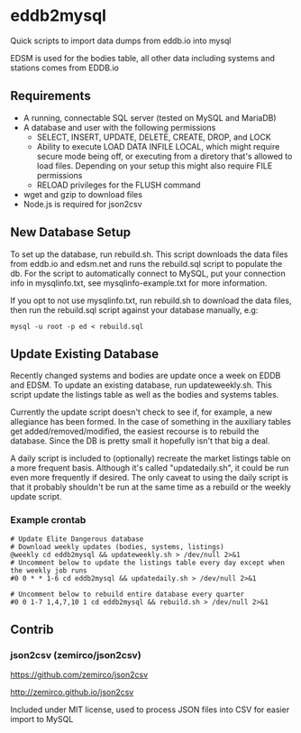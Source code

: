# eddb2mysql

Quick scripts to import data dumps from eddb.io into mysql

EDSM is used for the bodies table, all other data including systems and stations comes from EDDB.io

## Requirements

- A running, connectable SQL server (tested on MySQL and MariaDB)
- A database and user with the following permissions
  - SELECT, INSERT, UPDATE, DELETE, CREATE, DROP, and LOCK
  - Ability to execute LOAD DATA INFILE LOCAL, which might require secure mode being off, or executing from a diretory that's allowed to load files. Depending on your setup this might also require FILE permissions
  - RELOAD privileges for the FLUSH command
- wget and gzip to download files
- Node.js is required for json2csv

## New Database Setup

To set up the database, run rebuild.sh. This script downloads the data files from eddb.io and edsm.net and runs the rebuild.sql script to populate the db. For the script to automatically connect to MySQL, put your connection info in mysqlinfo.txt, see mysqlinfo-example.txt for more information.

If you opt to not use mysqlinfo.txt, run rebuild.sh to download the data files, then run the rebuild.sql script against your database manually, e.g:

`mysql -u root -p ed < rebuild.sql`

## Update Existing Database

Recently changed systems and bodies are update once a week on EDDB and EDSM. To update an existing database, run updateweekly.sh. This script update the listings table as well as the bodies and systems tables.

Currently the update script doesn't check to see if, for example, a new allegiance has been formed. In the case of something in the auxiliary tables get added/removed/modified, the easiest recourse is to rebuild the database. Since the DB is pretty small it hopefully isn't that big a deal.

A daily script is included to (optionally) recreate the market listings table on a more frequent basis. Although it's called "updatedaily.sh", it could be run even more frequently if desired. The only caveat to using the daily script is that it probably shouldn't be run at the same time as a rebuild or the weekly update script.

### Example crontab

```
# Update Elite Dangerous database
# Download weekly updates (bodies, systems, listings)
@weekly cd eddb2mysql && updateweekly.sh > /dev/null 2>&1
# Uncomment below to update the listings table every day except when the weekly job runs
#0 0 * * 1-6 cd eddb2mysql && updatedaily.sh > /dev/null 2>&1

# Uncomment below to rebuild entire database every quarter
#0 0 1-7 1,4,7,10 1 cd eddb2mysql && rebuild.sh > /dev/null 2>&1
```

## Contrib

### json2csv (zemirco/json2csv)

https://github.com/zemirco/json2csv

http://zemirco.github.io/json2csv

Included under MIT license, used to process JSON files into CSV for easier import to MySQL
